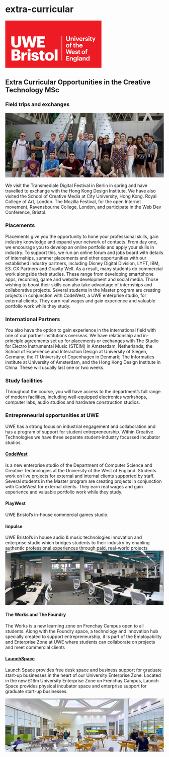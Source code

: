 # extra-curricular

![UWE Bristol Logo](.gitbook/assets/uwe_bristol_logo.svg)

## Extra Curricular Opportunities in the Creative Technology MSc

### Field trips and exchanges

![UWE Creative Technologies field trip to Hong Kong Field Design Institute](.gitbook/assets/hk-visit.jpg)

We visit the Transmediale Digital Festival in Berlin in spring and have travelled to exchange with the Hong Kong Design Institute. We have also visited the School of Creative Media at City University, Hong Kong. Royal College of Art, London. The Mozilla Festival, for the open Internet movement, Ravensbourne College, London, and participate in the Web Dev Conference, Bristol.

### Placements

Placements give you the opportunity to hone your professional skills, gain industry knowledge and expand your network of contacts. From day one, we encourage you to develop an online portfolio and apply your skills in industry. To support this, we run an online forum and jobs board with details of internships, summer placements and other opportunities with our established industry partners, including Disney Digital Division, LYFT, IBM, E3. CX Partners and Gravity Well. As a result, many students do commercial work alongside their studies. These range from developing smartphone apps, recording, game and website development and social media. Those wishing to boost their skills can also take advantage of internships and collaborative projects. Several students in the Master program are creating projects in conjunction with CodeWest, a UWE enterprise studio, for external clients. They earn real wages and gain experience and valuable portfolio work while they study.

### International Partners

You also have the option to gain experience in the international field with one of our partner institutions overseas. We have relationship and in-principle agreements set up for placements or exchanges with The Studio for Electro Instrumental Music \(STEIM\) in Amsterdam, Netherlands; the School of Experience and Interaction Design at University of Siegen, Germany; the IT University of Copenhagen in Denmark; The Informatics institute at University of Amsterdam, and the Hong Kong Design Institute in China. These will usually last one or two weeks.

### Study facilities

Throughout the course, you will have access to the department’s full range of modern facilities, including well-equipped electronics workshops, computer labs, audio studios and hardware construction studios.

### Entrepreneurial opportunities at UWE

UWE has a strong focus on industrial engagement and collaboration and has a program of support for student entrepreneurship. Within Creative Technologies we have three separate student-industry focussed incubator studios.

#### [CodeWest](https://www.codewest.uk/about.html)

Is a new enterprise studio of the Department of Computer Science and Creative Technologies at the University of the West of England. Students work on live projects for external and internal clients supported by staff. Several students in the Master program are creating projects in conjunction with CodeWest for external clients. They earn real wages and gain experience and valuable portfolio work while they study.

#### PlayWest

UWE Bristol’s in-house commercial games studio.

#### Impulse

UWE Bristol’s in house audio & music technologies innovation and enterprise studio which bridges students to their industry by enabling authentic professional experiences through paid, real-world projects 
![The Works at UWE Bristol](.gitbook/assets/theworks_uwe.gif)

#### The Works and The Foundry

The Works is a new learning zone on Frenchay Campus open to all students. Along with the Foundry space, a technology and innovation hub specially created to support entrepreneurship, it is part of the Employability and Enterprise Zone at UWE where students can collaborate on projects and meet commercial clients

#### [LaunchSpace](http://www1.uwe.ac.uk/about/enterprise/launchspace.aspx?utm_source=LaunchSpace&utm_medium=Short-URL)

Launch Space provides free desk space and business support for graduate start-up businesses in the heart of our University Enterprise Zone. Located in the new £16m University Enterprise Zone on Frenchay Campus, Launch Space provides physical incubator space and enterprise support for graduate start-up businesses.

![FutureSpace at UWE Bristol](.gitbook/assets/uwe_future-space-bristol.jpg)

